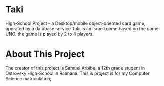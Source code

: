 # Taki
High-School Project - a Desktop/mobile object-oriented card game, operated by a database service
Taki is an Israeli game based on the game UNO. the game is played by 2 to 4 players.

# About This Project
The creator of this project is Samuel Arbibe, a 12th grade student in Ostrovsky High-School in Raanana.
This is project is for my Computer Science matriculation;
